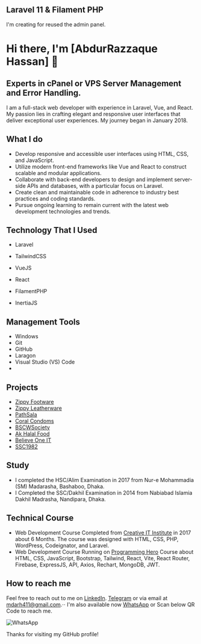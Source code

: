 ## Laravel 11 & Filament PHP
I'm creating for reused the admin panel.

# Hi there, I'm [AbdurRazzaque Hassan] 👋
## Experts in cPanel or VPS Server Management and Error Handling.

I am a full-stack web developer with experience in Laravel, Vue, and React. My passion lies in crafting elegant and responsive user interfaces that deliver exceptional user experiences. My journey began in January 2018.

## What I do

- Develop responsive and accessible user interfaces using HTML, CSS, and JavaScript.
- Utilize modern front-end frameworks like Vue and React to construct scalable and modular applications.
- Collaborate with back-end developers to design and implement server-side APIs and databases, with a particular focus on Laravel.
- Create clean and maintainable code in adherence to industry best practices and coding standards.
- Pursue ongoing learning to remain current with the latest web development technologies and trends.

## Technology That I Used

- Laravel
- TailwindCSS
- VueJS
  
- React
- FilamentPHP
- InertiaJS

## Management Tools

- Windows
- Git
- GitHub
- Laragon
- Visual Studio (VS) Code
- 

## Projects

- [Zippy Footware](https://zippyfootware.com/)
- [Zippy Leatherware](https://zippyleatherware.com/)
- [PathSala](https://pathshala-cbs.com/)
- [Coral Condoms](https://coralcondoms-bd.com/)
- [BSCWSociety](https://www.bscwsociety.org/)
- [Ak Halal Food](https://akhalalfood.com/)
- [Believe One IT](https://believeoneit.com/)
- [SSC1982](https://ssc1982.org)

## Study
- I completed the HSC/Alim Examination in 2017 from Nur-e Mohammadia (SM) Madarasha, Bashaboo, Dhaka.
- I Completed the SSC/Dakhil Examination in 2014 from Nabiabad Islamia Dakhil Madrasha, Nandipara, Dhaka.

## Technical Course
- Web Development Course Completed from [Creative IT Institute](https://www.creativeitinstitute.com/) in 2017 about 6 Months.
  The course was designed with HTML, CSS, PHP, WordPress, Codeignator, and Laravel.
- Web Development Course Running on [Programming Hero](https://web.programming-hero.com/)
  Course about HTML, CSS, JavaScript, Bootstrap, Tailwind, React, Vite, React Router, Firebase, ExpressJS, API, Axios, Rechart, MongoDB, JWT.

## How to reach me

Feel free to reach out to me on [LinkedIn](https://www.linkedin.com/in/mdarh411/). [Telegram](https://t.me/MDARH411) or via email at mdarh411@gmail.com.⋅⋅
I'm also available now [WhatsApp](https://wa.me/message/H4O2U5UQ62RWN1) or Scan below QR Code to reach me.

![WhatsApp](https://i.ibb.co/VTsghqr/wa.jpg)

Thanks for visiting my GitHub profile!
